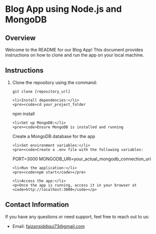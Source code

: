 <!DOCTYPE html>
<html lang="en">
<head>
  <meta charset="UTF-8">
</head>
<body>
  <h1>Blog App using Node.js and MongoDB</h1>
  <h2>Overview</h2>
  <p>Welcome to the README for our Blog App! This document provides instructions on how to clone and run the app on your local machine.</p>

  <h2>Instructions</h2>
  <ol>
    <li>Clone the repository using the command:</li>
    <pre><code>git clone [repository_url]</code></pre>

    <li>Install dependencies:</li>
    <pre><code>cd your_project_folder
npm install</code></pre>

    <li>Set up MongoDB:</li>
    <pre><code>Ensure MongoDB is installed and running
Create a MongoDB database for the app</code></pre>

    <li>Set environment variables:</li>
    <pre><code>Create a .env file with the following variables:
  PORT=3000
  MONGODB_URI=your_actual_mongodb_connection_uri</code></pre>

    <li>Run the application:</li>
    <pre><code>npm start</code></pre>

    <li>Access the app:</li>
    <p>Once the app is running, access it in your browser at <code>http://localhost:3000</code></p>
  </ol>

  <h2>Contact Information</h2>
  <p>If you have any questions or need support, feel free to reach out to us:</p>
  <ul>
    <li>Email: <a href="mailto:faizansiddiqui73@gmail.com">faizansiddiqui73@gmail.com</a></li>
  </ul>
</body>
</html>
